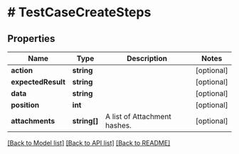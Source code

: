 # # TestCaseCreateSteps

## Properties

Name | Type | Description | Notes
------------ | ------------- | ------------- | -------------
**action** | **string** |  | [optional]
**expectedResult** | **string** |  | [optional]
**data** | **string** |  | [optional]
**position** | **int** |  | [optional]
**attachments** | **string[]** | A list of Attachment hashes. | [optional]

[[Back to Model list]](../../README.md#models) [[Back to API list]](../../README.md#endpoints) [[Back to README]](../../README.md)
